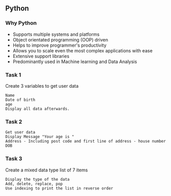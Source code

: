 ## Python

### Why Python

- Supports multiple systems and platforms
- Object orientated programming (OOP) driven
- Helps to improve programmer's productivity
- Allows you to scale even the most complex applications with ease
- Extensive support libraries
- Predominantly used in Machine learning and Data Analysis

### Task 1

Create 3 variables to get user data
```
Name
Date of birth
age
Display all data afterwards.
```
### Task 2
```
Get user data
Display Message "Your age is "
Address - Including post code and first line of address - house number
DOB
```

### Task 3

Create a mixed data type list of 7 items
```
Display the type of the data
Add, delete, replace, pop 
Use indexing to print the list in reverse order

```
